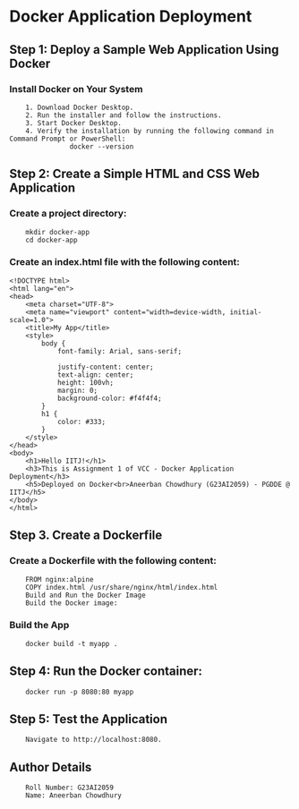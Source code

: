 # Docker Application Deployment

## Step 1: Deploy a Sample Web Application Using Docker

### Install Docker on Your System

        1. Download Docker Desktop.
        2. Run the installer and follow the instructions.
        3. Start Docker Desktop.
        4. Verify the installation by running the following command in Command Prompt or PowerShell:
                   docker --version

## Step 2: Create a Simple HTML and CSS Web Application

### Create a project directory:
        mkdir docker-app
        cd docker-app

### Create an index.html file with the following content:

	<!DOCTYPE html>
	<html lang="en">
	<head>
	    <meta charset="UTF-8">
	    <meta name="viewport" content="width=device-width, initial-scale=1.0">
	    <title>My App</title>
	    <style>
	        body {
	            font-family: Arial, sans-serif;
	            
	            justify-content: center;
	            text-align: center;
	            height: 100vh;
	            margin: 0;
	            background-color: #f4f4f4;
	        }
	        h1 {
	            color: #333;
	        }
	    </style>
	</head>
	<body>
	    <h1>Hello IITJ!</h1>
	    <h3>This is Assignment 1 of VCC - Docker Application Deployment</h3>
	    <h5>Deployed on Docker<br>Aneerban Chowdhury (G23AI2059) - PGDDE @ IITJ</h5>
	</body>
	</html>

## Step 3. Create a Dockerfile

### Create a Dockerfile with the following content:

        FROM nginx:alpine
        COPY index.html /usr/share/nginx/html/index.html
        Build and Run the Docker Image
        Build the Docker image:

### Build the App
        docker build -t myapp .

## Step 4: Run the Docker container:
        docker run -p 8080:80 myapp
        
## Step 5: Test the Application
        Navigate to http://localhost:8080.

## Author Details
        Roll Number: G23AI2059
        Name: Aneerban Chowdhury
